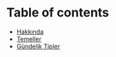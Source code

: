# Table of contents

* [Hakkında](README.md)
* [Temeller](temeller.md)
* [Gündelik Tipler](guendelik-tipler.md)
